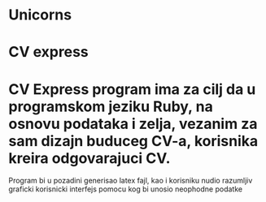 # Unicorns

# CV express

#  CV Express program ima za cilj da u programskom jeziku Ruby, na osnovu podataka i zelja, vezanim za sam dizajn buduceg CV-a, korisnika kreira odgovarajuci CV. 
Program bi u pozadini generisao latex fajl, kao i korisniku nudio razumljiv graficki korisnicki interfejs pomocu kog bi unosio neophodne podatke
